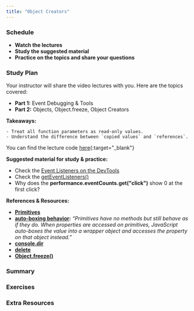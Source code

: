 ```yaml
---
title: "Object Creators"
---
```


### Schedule

  - **Watch the lectures**
  - **Study the suggested material**
  - **Practice on the topics and share your questions**

### Study Plan

  Your instructor will share the video lectures with you. Here are the topics covered:

  - **Part 1:** Event Debugging & Tools
  - **Part 2:** Objects, Object.freeze, Object Creators

  **Takeaways:** 
  
    - Treat all function parameters as read-only values.
    - Understand the difference between `copied values` and `references`.

  You can find the lecture code [here](){:target="_blank"}

  **Suggested material for study & practice:**

  - Check the [Event Listeners on the DevTools](https://umaar.com/dev-tips/24-view-event-listeners/)  
  - Check the [getEventListeners()](https://developer.chrome.com/docs/devtools/console/utilities#getEventListeners-function)  
  - Why does the **performance.eventCounts.get("click")** show 0 at the first click?

  **References & Resources:**

  - [**Primitives**](https://developer.mozilla.org/en-US/docs/Glossary/Primitive)  
  - [**auto-boxing behavior**](https://developer.mozilla.org/en-US/docs/Glossary/Primitive)**:** *“Primitives have no methods but still behave as if they do. When properties are accessed on primitives, JavaScript auto-boxes the value into a wrapper object and accesses the property on that object instead.”*  
  - [**console.dir**](https://developer.mozilla.org/en-US/docs/Web/API/console/dir_static)  
  - [**delete**](https://developer.mozilla.org/en-US/docs/Web/JavaScript/Reference/Operators/delete)  
  - [**Object.freeze()**](https://developer.mozilla.org/en-US/docs/Web/JavaScript/Reference/Global_Objects/Object/freeze)

### Summary

### Exercises

### Extra Resources